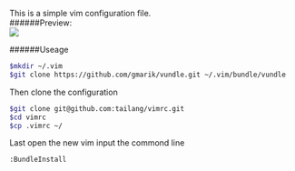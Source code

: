 This is a simple vim configuration file.  
######Preview:  
![](http://ww1.sinaimg.cn/large/bf0b41c3gw1e9pk4w8bbrj20zd0jqdit.jpg)  

######Useage
```bash
$mkdir ~/.vim
$git clone https://github.com/gmarik/vundle.git ~/.vim/bundle/vundle
```
Then clone the configuration
```bash
$git clone git@github.com:tailang/vimrc.git
$cd vimrc
$cp .vimrc ~/
```
Last open the new vim input the commond line 
```
:BundleInstall
````

